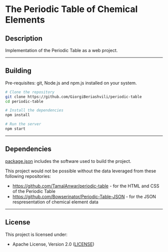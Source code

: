 # The Periodic Table of Chemical Elements

## Description

Implementation of the Periodic Table as a web project.

<hr>

## Building

Pre-requisites: git, Node.js and npm.js installed on your system.

```sh
# Clone the repository
git clone https://github.com/GiorgiBeriashvili/periodic-table
cd periodic-table

# Install the dependencies
npm install

# Run the server
npm start
```

<hr>

## Dependencies

[package.json](https://github.com/GiorgiBeriashvili/periodic-table/blob/master/package.json "Project's package.json file") includes the software used to build the project.

This project would not be possible without the data leveraged from these following repositories:

* https://github.com/TamalAnwar/periodic-table - for the HTML and CSS of the Periodic Table
* https://github.com/Bowserinator/Periodic-Table-JSON - for the JSON respresentation of chemical element data

<hr>

## License

This project is licensed under:

* Apache License, Version 2.0 ([LICENSE](https://github.com/GiorgiBeriashvili/periodic-table/blob/master/LICENSE "Copy of the Apache license (version 2.0)"))